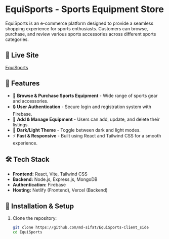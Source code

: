 # EquiSports - Sports Equipment Store

EquiSports is an e-commerce platform designed to provide a seamless shopping experience for sports enthusiasts. Customers can browse, purchase, and review various sports accessories across different sports categories.

## 🚀 Live Site
[EquiSports](https://thriving-chebakia-329ddc.netlify.app/)

## 📌 Features
- 🏀 **Browse & Purchase Sports Equipment** - Wide range of sports gear and accessories.
- 🔒 **User Authentication** - Secure login and registration system with Firebase.
- 🛒 **Add & Manage Equipment** - Users can add, update, and delete their listings.
- 🎨 **Dark/Light Theme** - Toggle between dark and light modes.
- ⚡ **Fast & Responsive** - Built using React and Tailwind CSS for a smooth experience.

## 🛠️ Tech Stack
- **Frontend:** React, Vite, Tailwind CSS
- **Backend:** Node.js, Express.js, MongoDB
- **Authentication:** Firebase
- **Hosting:** Netlify (Frontend), Vercel (Backend)

## 🔧 Installation & Setup
1. Clone the repository:
   ```sh
   git clone https://github.com/md-sifat/EquiSports-Client_side
   cd EquiSports

